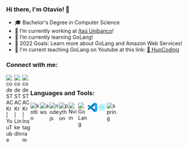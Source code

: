 ### Hi there, I'm Otavio! 👋

- 🎓 Bachelor's Degree in Computer Science
- 🔭 I’m currently working at [Itaú Unibanco][itau]!
- 🌱 I’m currently learning GoLang!
- 🥅 2022 Goals: Learn more about GoLang and Amazon Web Services!
- 📓 I'm current teaching GoLang on Youtube at this link: [🎥 HunCoding][HunCoding]

### Connect with me:

[<img align="left" alt="codeSTACKr | YouTube" width="22px" src="https://emojis.slackmojis.com/emojis/images/1487135004/1757/youtube.png?1487135004" />][youtube]
[<img align="left" alt="codeSTACKr | LinkedIn" width="22px" src="https://emojis.slackmojis.com/emojis/images/1470343326/711/linkedin.png?1470343326" />][linkedin]
[<img align="left" alt="codeSTACKr | Instagram" width="22px" src="https://emojis.slackmojis.com/emojis/images/1467306728/632/instagram.png?1467306728" />][instagram]

<br />

### Languages and Tools:
<img align="left" alt="kotlin" width="26px" src="https://emojis.slackmojis.com/emojis/images/1626243171/47442/kotlin.png?1626243171" />
<img align="left" alt="aws" width="26px" src="https://emojis.slackmojis.com/emojis/images/1507180554/2988/aws.png?1507180554" />
<img align="left" alt="nodejs" width="26px" src="https://emojis.slackmojis.com/emojis/images/1533426774/4425/nodejs.png?1533426774" />
<img align="left" alt="python" width="26px" src="https://emojis.slackmojis.com/emojis/images/1450319444/32/python.png?1450319444" />
<img align="left" alt="Nvim" width="26px" src="https://emojis.slackmojis.com/emojis/images/1585914829/8460/nvim.png?1585914829" />
<img align="left" alt="GoLang" width="26px" src="https://emojis.slackmojis.com/emojis/images/1454546974/291/golang.png?1454546974" />
<img align="left" alt="Visual Studio Code" width="26px" src="https://raw.githubusercontent.com/github/explore/80688e429a7d4ef2fca1e82350fe8e3517d3494d/topics/visual-studio-code/visual-studio-code.png" />
<img align="left" alt="React" width="26px" src="https://raw.githubusercontent.com/github/explore/80688e429a7d4ef2fca1e82350fe8e3517d3494d/topics/react/react.png" />
<img align="left" alt="spring" width="26px" src="https://emojis.slackmojis.com/emojis/images/1536564975/4642/spring.png?1536564975" />

<br />
<br />

[twitter]: https://twitter.com/OtavioCelestin1
[youtube]: https://www.youtube.com/channel/UC9Xw6TCEu7ue2Dz8th0dGUg?view_as=subscriber
[instagram]: https://www.instagram.com/otavio_sntos/?hl=pt-br
[linkedin]: https://www.linkedin.com/in/ot%C3%A1vio-celestino-dos-santos-20059b164/
[itau]: https://www.itau.com.br/
[HunCoding]: https://www.youtube.com/channel/UCT5d7jUni66Oii3jNRPPOfg
